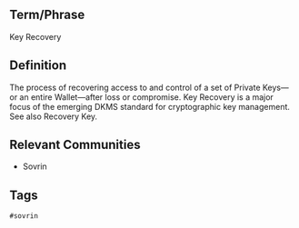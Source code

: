 ## Term/Phrase
Key Recovery

## Definition
The process of recovering access to and control of a set of Private Keys&mdash;or an entire Wallet&mdash;after loss or compromise. Key Recovery is a major focus of the emerging DKMS standard for cryptographic key management. See also Recovery Key.

## Relevant Communities
* Sovrin

## Tags
```
#sovrin
```
